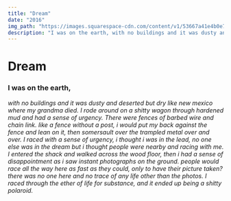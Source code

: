 ```yaml
---
title: "Dream"
date: "2016"
img_path: "https://images.squarespace-cdn.com/content/v1/53667a41e4b0e77173cb3dd1/933f749b-974c-4126-9323-d9e6bdc711aa/000001330030.jpg?format=1500w"
description: "I was on the earth, with no buildings and it was dusty and deserted but dry like new mexico where my grandma died."
---
```


# Dream

### I was on the earth,
*with no buildings and it was dusty and deserted but dry like new mexico where my grandma died. I rode around on a shitty wagon through hardened mud and had a sense of urgency. There were fences of barbed wire and chain link. like a fence without a post, i would put my back against the fence and lean on it, then somersault over the trampled metal over and over. I raced with a sense of urgency, i thought i was in the lead, no one else was in the dream but i thought people were nearby and racing with me. I entered the shack and walked across the wood floor, then i had a sense of disappointment as i saw instant photographs on the ground. people would race all the way here as fast as they could, only to have their picture taken? there was no one here and no trace of any life other than the photos. I raced through the ether of life for substance, and it ended up being a shitty polaroid.*